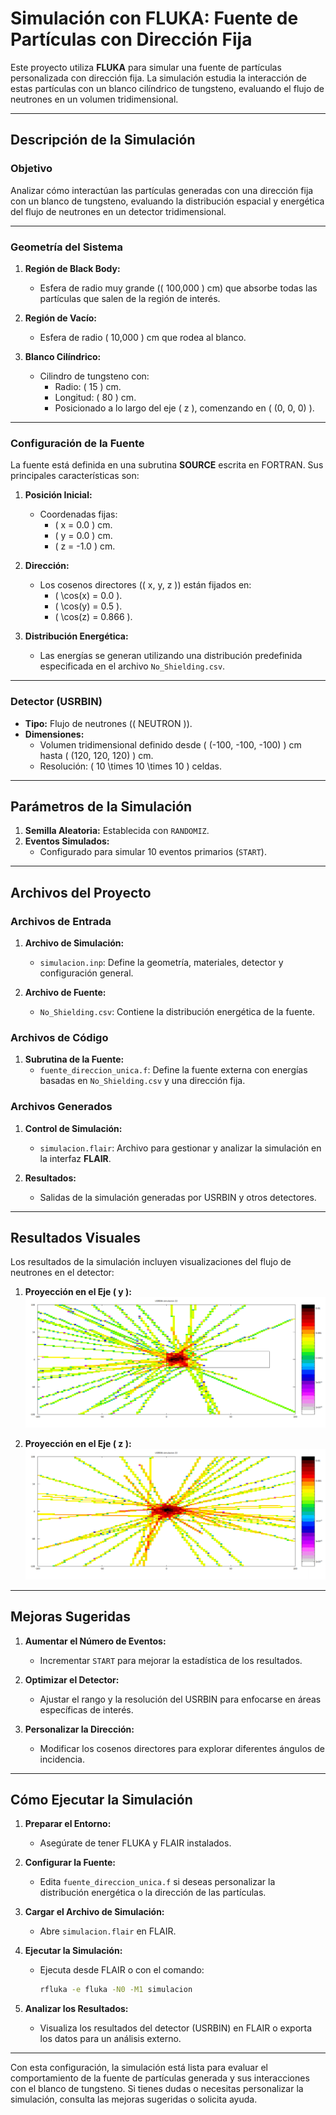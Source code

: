 # **Simulación con FLUKA: Fuente de Partículas con Dirección Fija**

Este proyecto utiliza **FLUKA** para simular una fuente de partículas personalizada con dirección fija. La simulación estudia la interacción de estas partículas con un blanco cilíndrico de tungsteno, evaluando el flujo de neutrones en un volumen tridimensional.

---

## **Descripción de la Simulación**

### **Objetivo**
Analizar cómo interactúan las partículas generadas con una dirección fija con un blanco de tungsteno, evaluando la distribución espacial y energética del flujo de neutrones en un detector tridimensional.

---

### **Geometría del Sistema**

1. **Región de Black Body:**
   - Esfera de radio muy grande (\( 100,000 \) cm) que absorbe todas las partículas que salen de la región de interés.

2. **Región de Vacío:**
   - Esfera de radio \( 10,000 \) cm que rodea al blanco.

3. **Blanco Cilíndrico:**
   - Cilindro de tungsteno con:
     - Radio: \( 15 \) cm.
     - Longitud: \( 80 \) cm.
     - Posicionado a lo largo del eje \( z \), comenzando en \( (0, 0, 0) \).

---

### **Configuración de la Fuente**

La fuente está definida en una subrutina **SOURCE** escrita en FORTRAN. Sus principales características son:

1. **Posición Inicial:**
   - Coordenadas fijas:
     - \( x = 0.0 \) cm.
     - \( y = 0.0 \) cm.
     - \( z = -1.0 \) cm.

2. **Dirección:**
   - Los cosenos directores (\( x, y, z \)) están fijados en:
     - \( \cos(x) = 0.0 \).
     - \( \cos(y) = 0.5 \).
     - \( \cos(z) = 0.866 \).

3. **Distribución Energética:**
   - Las energías se generan utilizando una distribución predefinida especificada en el archivo `No_Shielding.csv`.

---

### **Detector (USRBIN)**

- **Tipo:** Flujo de neutrones (\( NEUTRON \)).
- **Dimensiones:**
  - Volumen tridimensional definido desde \( (-100, -100, -100) \) cm hasta \( (120, 120, 120) \) cm.
  - Resolución: \( 10 \times 10 \times 10 \) celdas.

---

## **Parámetros de la Simulación**

1. **Semilla Aleatoria:** Establecida con `RANDOMIZ`.
2. **Eventos Simulados:**
   - Configurado para simular 10 eventos primarios (`START`).

---

## **Archivos del Proyecto**

### **Archivos de Entrada**

1. **Archivo de Simulación:**
   - `simulacion.inp`: Define la geometría, materiales, detector y configuración general.

2. **Archivo de Fuente:**
   - `No_Shielding.csv`: Contiene la distribución energética de la fuente.

### **Archivos de Código**

1. **Subrutina de la Fuente:**
   - `fuente_direccion_unica.f`: Define la fuente externa con energías basadas en `No_Shielding.csv` y una dirección fija.

### **Archivos Generados**

1. **Control de Simulación:**
   - `simulacion.flair`: Archivo para gestionar y analizar la simulación en la interfaz **FLAIR**.

2. **Resultados:**
   - Salidas de la simulación generadas por USRBIN y otros detectores.

---

## **Resultados Visuales**

Los resultados de la simulación incluyen visualizaciones del flujo de neutrones en el detector:

1. **Proyección en el Eje \( y \):**
   ![Fluencia Proyección Eje Y](fluencia_proyeccion_eje_y.png)

2. **Proyección en el Eje \( z \):**
   ![Fluencia Proyección Eje Z](fluencia_proyeccion_eje_z.png)

---

## **Mejoras Sugeridas**

1. **Aumentar el Número de Eventos:**
   - Incrementar `START` para mejorar la estadística de los resultados.

2. **Optimizar el Detector:**
   - Ajustar el rango y la resolución del USRBIN para enfocarse en áreas específicas de interés.

3. **Personalizar la Dirección:**
   - Modificar los cosenos directores para explorar diferentes ángulos de incidencia.

---

## **Cómo Ejecutar la Simulación**

1. **Preparar el Entorno:**
   - Asegúrate de tener FLUKA y FLAIR instalados.

2. **Configurar la Fuente:**
   - Edita `fuente_direccion_unica.f` si deseas personalizar la distribución energética o la dirección de las partículas.

3. **Cargar el Archivo de Simulación:**
   - Abre `simulacion.flair` en FLAIR.

4. **Ejecutar la Simulación:**
   - Ejecuta desde FLAIR o con el comando:
     ```bash
     rfluka -e fluka -N0 -M1 simulacion
     ```

5. **Analizar los Resultados:**
   - Visualiza los resultados del detector (USRBIN) en FLAIR o exporta los datos para un análisis externo.

---

Con esta configuración, la simulación está lista para evaluar el comportamiento de la fuente de partículas generada y sus interacciones con el blanco de tungsteno. Si tienes dudas o necesitas personalizar la simulación, consulta las mejoras sugeridas o solicita ayuda.

